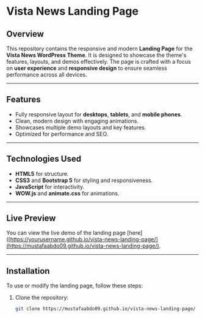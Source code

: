 # Vista News Landing Page

## Overview
This repository contains the responsive and modern **Landing Page** for the **Vista News WordPress Theme**. It is designed to showcase the theme's features, layouts, and demos effectively. The page is crafted with a focus on **user experience** and **responsive design** to ensure seamless performance across all devices.

---

## Features
- Fully responsive layout for **desktops**, **tablets**, and **mobile phones**.
- Clean, modern design with engaging animations.
- Showcases multiple demo layouts and key features.
- Optimized for performance and SEO.

---

## Technologies Used
- **HTML5** for structure.
- **CSS3** and **Bootstrap 5** for styling and responsiveness.
- **JavaScript** for interactivity.
- **WOW.js** and **animate.css** for animations.

---

## Live Preview
You can view the live demo of the landing page [here]([https://yourusername.github.io/vista-news-landing-page/](https://mustafaabdo09.github.io/vista-news-landing-page/).  

---

## Installation
To use or modify the landing page, follow these steps:

1. Clone the repository:
   ```bash
   git clone https://mustafaabdo09.github.io/vista-news-landing-page/
